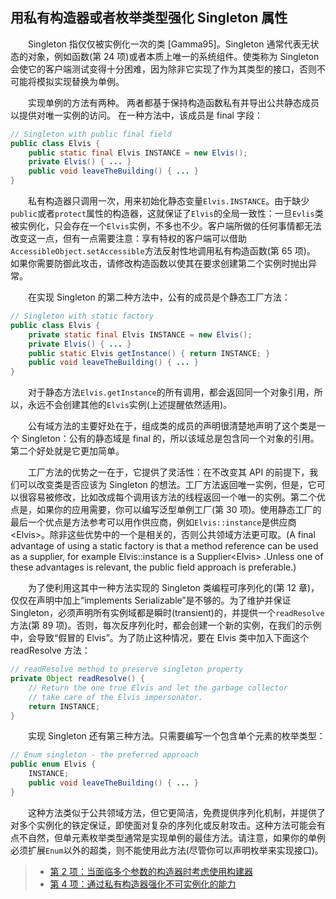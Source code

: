 ## 用私有构造器或者枚举类型强化 Singleton 属性

&emsp;&emsp;Singleton 指仅仅被实例化一次的类 \[Gamma95\]。Singleton 通常代表无状态的对象，例如函数(第 24 项)或者本质上唯一的系统组件。使类称为 Singleton 会使它的客户端测试变得十分困难，因为除非它实现了作为其类型的接口，否则不可能将模拟实现替换为单例。

&emsp;&emsp;实现单例的方法有两种。 两者都基于保持构造函数私有并导出公共静态成员以提供对唯一实例的访问。 在一种方法中，该成员是 final 字段：

```java
// Singleton with public final field
public class Elvis {
    public static final Elvis INSTANCE = new Elvis();
    private Elvis() { ... }
    public void leaveTheBuilding() { ... }
}
```

&emsp;&emsp;私有构造器只调用一次，用来初始化静态变量`Elvis.INSTANCE`。由于缺少`public`或者`protect`属性的构造器，这就保证了`Elvis`的全局一致性：一旦`Evlis`类被实例化，只会存在一个`Elvis`实例，不多也不少。客户端所做的任何事情都无法改变这一点，但有一点需要注意：享有特权的客户端可以借助`AccessibleObject.setAccessible`方法反射性地调用私有构造函数(第 65 项)。 如果你需要防御此攻击，请修改构造函数以使其在要求创建第二个实例时抛出异常。

&emsp;&emsp;在实现 Singleton 的第二种方法中，公有的成员是个静态工厂方法：

```java
// Singleton with static factory
public class Elvis {
    private static final Elvis INSTANCE = new Elvis();
    private Elvis() { ... }
    public static Elvis getInstance() { return INSTANCE; }
    public void leaveTheBuilding() { ... }
}
```

&emsp;&emsp;对于静态方法`Elvis.getInstance`的所有调用，都会返回同一个对象引用，所以，永远不会创建其他的`Elvis`实例(上述提醒依然适用)。

&emsp;&emsp;公有域方法的主要好处在于，组成类的成员的声明很清楚地声明了这个类是一个 Singleton：公有的静态域是 final 的，所以该域总是包含同一个对象的引用。第二个好处就是它更加简单。

&emsp;&emsp;工厂方法的优势之一在于，它提供了灵活性：在不改变其 API 的前提下，我们可以改变类是否应该为 Singleton 的想法。工厂方法返回唯一实例，但是，它可以很容易被修改，比如改成每个调用该方法的线程返回一个唯一的实例。第二个优点是，如果你的应用需要，你可以编写泛型单例工厂(第 30 项)。使用静态工厂的最后一个优点是方法参考可以用作供应商，例如`Elvis::instance`是供应商&lt;Elvis&gt;。除非这些优势中的一个是相关的，否则公共领域方法更可取。(A final advantage of using a static factory is that a method reference can be used as a supplier, for example Elvis::instance is a Supplier&lt;Elvis&gt; .Unless one of these advantages is relevant, the public field approach is preferable.)

&emsp;&emsp;为了使利用这其中一种方法实现的 Singleton 类编程可序列化的(第 12 章)，仅仅在声明中加上“implements Serializable”是不够的。为了维护并保证 Singleton，必须声明所有实例域都是瞬时(transient)的，并提供一个`readResolve`方法(第 89 项)。否则，每次反序列化时，都会创建一个新的实例，在我们的示例中，会导致“假冒的 Elvis”。为了防止这种情况，要在 Elvis 类中加入下面这个 readResolve 方法：

```java
// readResolve method to preserve singleton property
private Object readResolve() {
    // Return the one true Elvis and let the garbage collector
    // take care of the Elvis impersonator.
    return INSTANCE;
}
```

&emsp;&emsp;实现 Singleton 还有第三种方法。只需要编写一个包含单个元素的枚举类型：

```java
// Enum singleton - the preferred approach
public enum Elvis {
    INSTANCE;
    public void leaveTheBuilding() { ... }
}
```

&emsp;&emsp;这种方法类似于公共领域方法，但它更简洁，免费提供序列化机制，并提供了对多个实例化的铁定保证，即使面对复杂的序列化或反射攻击。这种方法可能会有点不自然，但单元素枚举类型通常是实现单例的最佳方法。请注意，如果你的单例必须扩展`Enum`以外的超类，则不能使用此方法(尽管你可以声明枚举来实现接口)。

> - [第 2 项：当面临多个参数的构造器时考虑使用构建器](https://gitee.com/lin-mt/effective-java-third-edition/blob/master/第02章：创建和销毁对象/第2项：当面临多个参数的构造器时考虑使用构建器.md)
> - [第 4 项：通过私有构造器强化不可实例化的能力](https://gitee.com/lin-mt/effective-java-third-edition/blob/master/第02章：创建和销毁对象/第4项：通过私有构造器强化不可实例化的能力.md)
